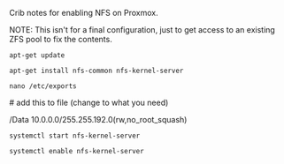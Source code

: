 Crib notes for enabling NFS on Proxmox. 

NOTE: This isn't for a final configuration, just to get access to an existing ZFS pool to fix the contents. 

`apt-get update`

`apt-get install nfs-common nfs-kernel-server`

`nano /etc/exports`

\# add this to file (change to what you need)

/Data 10.0.0.0/255.255.192.0(rw,no_root_squash)

`systemctl start nfs-kernel-server`

`systemctl enable nfs-kernel-server`

